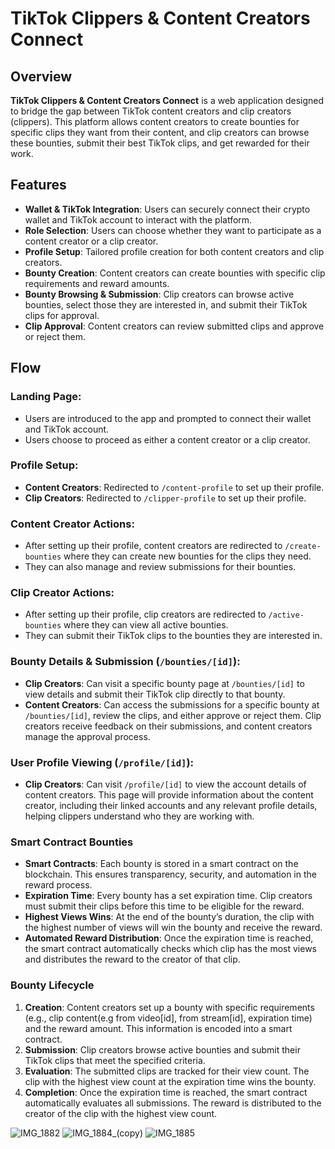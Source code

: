 # TikTok Clippers & Content Creators Connect

## Overview
**TikTok Clippers & Content Creators Connect** is a web application designed to bridge the gap between TikTok content creators and clip creators (clippers). This platform allows content creators to create bounties for specific clips they want from their content, and clip creators can browse these bounties, submit their best TikTok clips, and get rewarded for their work.

## Features
- **Wallet & TikTok Integration**: Users can securely connect their crypto wallet and TikTok account to interact with the platform.
- **Role Selection**: Users can choose whether they want to participate as a content creator or a clip creator.
- **Profile Setup**: Tailored profile creation for both content creators and clip creators.
- **Bounty Creation**: Content creators can create bounties with specific clip requirements and reward amounts.
- **Bounty Browsing & Submission**: Clip creators can browse active bounties, select those they are interested in, and submit their TikTok clips for approval.
- **Clip Approval**: Content creators can review submitted clips and approve or reject them.

## Flow

### Landing Page:
- Users are introduced to the app and prompted to connect their wallet and TikTok account.
- Users choose to proceed as either a content creator or a clip creator.

### Profile Setup:
- **Content Creators**: Redirected to `/content-profile` to set up their profile.
- **Clip Creators**: Redirected to `/clipper-profile` to set up their profile.

### Content Creator Actions:
- After setting up their profile, content creators are redirected to `/create-bounties` where they can create new bounties for the clips they need.
- They can also manage and review submissions for their bounties.

### Clip Creator Actions:
- After setting up their profile, clip creators are redirected to `/active-bounties` where they can view all active bounties.
- They can submit their TikTok clips to the bounties they are interested in.


### Bounty Details & Submission (`/bounties/[id]`):
- **Clip Creators**: Can visit a specific bounty page at `/bounties/[id]` to view details and submit their TikTok clip directly to that bounty.
- **Content Creators**: Can access the submissions for a specific bounty at `/bounties/[id]`, review the clips, and either approve or reject them.
Clip creators receive feedback on their submissions, and content creators manage the approval process.

### User Profile Viewing (`/profile/[id]`):
- **Clip Creators**: Can visit `/profile/[id]` to view the account details of content creators. This page will provide information about the content creator, including their linked accounts and any relevant profile details, helping clippers understand who they are working with.

### Smart Contract Bounties
- **Smart Contracts**: Each bounty is stored in a smart contract on the blockchain. This ensures transparency, security, and automation in the reward process.
- **Expiration Time**: Every bounty has a set expiration time. Clip creators must submit their clips before this time to be eligible for the reward.
- **Highest Views Wins**: At the end of the bounty’s duration, the clip with the highest number of views will win the bounty and receive the reward.
- **Automated Reward Distribution**: Once the expiration time is reached, the smart contract automatically checks which clip has the most views and distributes the reward to the creator of that clip.

### Bounty Lifecycle
1. **Creation**: Content creators set up a bounty with specific requirements (e.g., clip content(e.g from video[id], from stream[id], expiration time) and the reward amount. This information is encoded into a smart contract.
2. **Submission**: Clip creators browse active bounties and submit their TikTok clips that meet the specified criteria.
3. **Evaluation**: The submitted clips are tracked for their view count. The clip with the highest view count at the expiration time wins the bounty.
4. **Completion**: Once the expiration time is reached, the smart contract automatically evaluates all submissions. The reward is distributed to the creator of the clip with the highest view count.

  
![IMG_1882](https://github.com/user-attachments/assets/ecbfbce5-35ef-46c3-a583-a1c35fd5ee45)
![IMG_1884_(copy)](https://github.com/user-attachments/assets/40f19e11-6d00-46d0-a5ea-bcfed4481001)
![IMG_1885](https://github.com/user-attachments/assets/745a1697-8c85-4835-8507-f8631ebbb38a)

